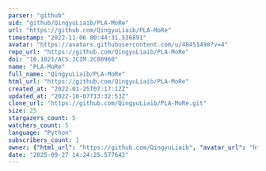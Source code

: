 ```yaml
---
parser: "github"
uid: "github/QingyuLiaib/PLA-MoRe"
url: "https://github.com/QingyuLiaib/PLA-MoRe"
timestamp: "2022-11-06 00:44:31.536891"
avatar: "https://avatars.githubusercontent.com/u/48451498?v=4"
repo_url: "https://github.com/QingyuLiaib/PLA-MoRe"
doi: "10.1021/ACS.JCIM.2C00960"
name: "PLA-MoRe"
full_name: "QingyuLiaib/PLA-MoRe"
html_url: "https://github.com/QingyuLiaib/PLA-MoRe"
created_at: "2022-01-25T07:17:12Z"
updated_at: "2022-10-07T13:32:53Z"
clone_url: "https://github.com/QingyuLiaib/PLA-MoRe.git"
size: 25
stargazers_count: 5
watchers_count: 5
language: "Python"
subscribers_count: 1
owner: {"html_url": "https://github.com/QingyuLiaib", "avatar_url": "https://avatars.githubusercontent.com/u/48451498?v=4", "login": "QingyuLiaib", "type": "User"}
date: "2025-09-27 14:24:25.577642"
---
```


